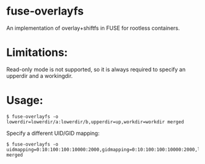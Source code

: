 fuse-overlayfs
===========

An implementation of overlay+shiftfs in FUSE for rootless containers.

Limitations:
=======================================================

Read-only mode is not supported, so it is always required to specify
an upperdir and a workingdir.

Usage:
=======================================================

```
$ fuse-overlayfs -o lowerdir=lowerdir/a:lowerdir/b,upperdir=up,workdir=workdir merged
```

Specify a different UID/GID mapping:

```
$ fuse-overlayfs -o uidmapping=0:10:100:100:10000:2000,gidmapping=0:10:100:100:10000:2000,lowerdir=lowerdir/a:lowerdir/b,upperdir=up,workdir=workdir merged
```
